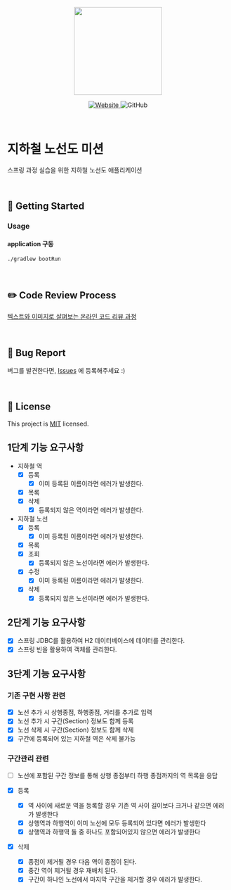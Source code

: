 <p align="center">
    <img width="200px;" src="https://raw.githubusercontent.com/woowacourse/atdd-subway-admin-frontend/master/images/main_logo.png"/>
</p>
<p align="center">
  <a href="https://techcourse.woowahan.com/c/Dr6fhku7" alt="woowacourse subway">
    <img alt="Website" src="https://img.shields.io/website?url=https%3A%2F%2Fedu.nextstep.camp%2Fc%2FR89PYi5H">
  </a>
  <img alt="GitHub" src="https://img.shields.io/github/license/woowacourse/atdd-subway-map">
</p>

<br>

# 지하철 노선도 미션

스프링 과정 실습을 위한 지하철 노선도 애플리케이션

<br>

## 🚀 Getting Started

### Usage

#### application 구동

```
./gradlew bootRun
```

<br>

## ✏️ Code Review Process

[텍스트와 이미지로 살펴보는 온라인 코드 리뷰 과정](https://github.com/next-step/nextstep-docs/tree/master/codereview)

<br>

## 🐞 Bug Report

버그를 발견한다면, [Issues](https://github.com/woowacourse/atdd-subway-map/issues) 에 등록해주세요 :)

<br>

## 📝 License

This project is [MIT](https://github.com/woowacourse/atdd-subway-map/blob/master/LICENSE) licensed.

## 1단계 기능 요구사항

- 지하철 역
    - [x] 등록
        - [x] 이미 등록된 이름이라면 에러가 발생한다.
    - [x] 목록
    - [x] 삭제
        - [x] 등록되지 않은 역이라면 에러가 발생한다.

- 지하철 노선
    - [x] 등록
        - [x] 이미 등록된 이름이라면 에러가 발생한다.
    - [x] 목록
    - [x] 조회
        - [x] 등록되지 않은 노선이라면 에러가 발생한다.
    - [x] 수정
        - [x] 이미 등록된 이름이라면 에러가 발생한다.
    - [x] 삭제
        - [x] 등록되지 않은 노선이라면 에러가 발생한다.

## 2단계 기능 요구사항

- [x] 스프링 JDBC를 활용하여 H2 데이터베이스에 데이터를 관리한다.
- [x] 스프링 빈을 활용하여 객체를 관리한다.

## 3단계 기능 요구사항

### 기존 구현 사항 관련

- [x] 노선 추가 시 상행종점, 하행종점, 거리를 추가로 입력
- [x] 노선 추가 시 구간(Section) 정보도 함께 등록
- [x] 노선 삭제 시 구간(Section) 정보도 함께 삭제
- [x] 구간에 등록되어 있는 지하철 역은 삭제 불가능

### 구간관리 관련

- [ ] 노선에 포함된 구간 정보를 통해 상행 종점부터 하행 종점까지의 역 목록을 응답

- [x] 등록
    - [x] 역 사이에 새로운 역을 등록할 경우 기존 역 사이 길이보다 크거나 같으면 에러가 발생한다
    - [x] 상행역과 하행역이 이미 노선에 모두 등록되어 있다면 에러가 발생한다
    - [x] 상행역과 하행역 둘 중 하나도 포함되어있지 않으면 에러가 발생한다

- [x] 삭제
    - [x] 종점이 제거될 경우 다음 역이 종점이 된다.
    - [x] 중간 역이 제거될 경우 재배치 된다.
    - [x] 구간이 하나인 노선에서 마지막 구간을 제거할 경우 에러가 발생한다.